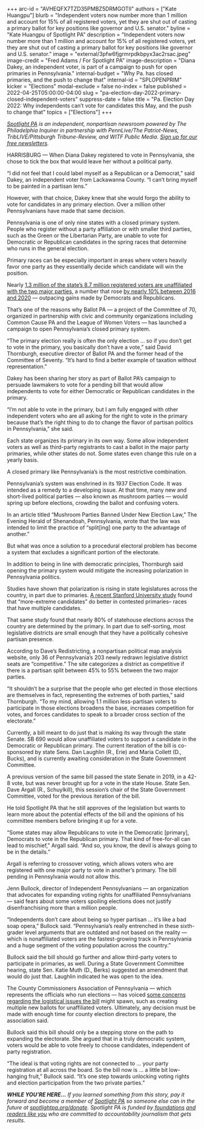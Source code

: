+++
arc-id = "AVHEQFX7TZD35PMBZ5DRMGOTII"
authors = ["Kate Huangpu"]
blurb = "Independent voters now number more than 1 million and account for 15% of all registered voters, yet they are shut out of casting a primary ballot for key positions like governor and U.S. senator."
byline = "Kate Huangpu of Spotlight PA"
description = "Independent voters now number more than 1 million and account for 15% of all registered voters, yet they are shut out of casting a primary ballot for key positions like governor and U.S. senator."
image = "external/3pfw6fjgrmrpdkbpyx3ac2rsac.jpeg"
image-credit = "Fred Adams / For Spotlight PA"
image-description = "Diana Dakey, an independent voter, is part of a campaign to push for open primaries in Pennsylvania."
internal-budget = "Why Pa. has closed primaries, and the push to change that"
internal-id = "SPLOPENPRIM"
kicker = "Elections"
modal-exclude = false
no-index = false
published = 2022-04-25T05:00:00-04:00
slug = "pa-election-day-2022-primary-closed-independent-voters"
suppress-date = false
title = "Pa. Election Day 2022: Why independents can’t vote for candidates this May, and the push to change that"
topics = ["Elections"]
+++

<a href="https://www.spotlightpa.org/"><i>Spotlight PA</i></a><i> is an independent, nonpartisan newsroom powered by The Philadelphia Inquirer in partnership with PennLive/The Patriot-News, TribLIVE/Pittsburgh Tribune-Review, and WITF Public Media. </i><a href="https://www.spotlightpa.org/newsletters"><i>Sign up for our free newsletters</i></a><i>.</i>

HARRISBURG — When Diana Dakey registered to vote in Pennsylvania, she chose to tick the box that would leave her without a political party.

“I did not feel that I could label myself as a Republican or a Democrat,” said Dakey, an independent voter from Lackawanna County. “I can’t bring myself to be painted in a partisan lens.”

However, with that choice, Dakey knew that she would forgo the ability to vote for candidates in any primary election. Over a million other Pennsylvanians have made that same decision.

<script src="https://www.spotlightpa.org/embed.js" async></script><div data-spl-embed-version="1" data-spl-src="https://www.spotlightpa.org/embeds/newsletter/"></div>

Pennsylvania is one of only nine states with a closed primary system. People who register without a party affiliation or with smaller third parties, such as the Green or the Libertarian Party, are unable to vote for Democratic or Republican candidates in the spring races that determine who runs in the general election.

Primary races can be especially important in areas where voters heavily favor one party as they essentially decide which candidate will win the position.

Nearly <a href="https://www.dos.pa.gov/VotingElections/OtherServicesEvents/VotingElectionStatistics/Documents/currentvotestats.xls">1.3 million of the state’s 8.7 million registered voters are unaffiliated with the two major parties,</a> a number that rose <a href="https://www.dos.pa.gov/VotingElections/OtherServicesEvents/VotingElectionStatistics/Documents/Annual%20Reports%20on%20Voter%20Registration/2020-Annual-Voter-Registration-Report.pdf">by nearly 10% between 2016 and 2020</a> — outpacing gains made by Democrats and Republicans.

That’s one of the reasons why Ballot PA — a project of the Committee of 70, organized in partnership with civic and community organizations including Common Cause PA and the League of Women Voters — has launched a campaign to open Pennsylvania’s closed primary system.

“The primary election really is often the only election … so if you don’t get to vote in the primary, you basically don’t have a vote,” said David Thornburgh, executive director of Ballot PA and the former head of the Committee of Seventy. “It’s hard to find a better example of taxation without representation.”

Dakey has been sharing her story as part of Ballot PA’s campaign to persuade lawmakers to vote for a pending bill that would allow independents to vote for either Democratic or Republican candidates in the primary.

“I’m not able to vote in the primary, but I am fully engaged with other independent voters who are all asking for the right to vote in the primary because that’s the right thing to do to change the flavor of partisan politics in Pennsylvania,” she said.

<div class="flourish-embed flourish-chart" data-src="visualisation/9613031"><script src="https://public.flourish.studio/resources/embed.js"></script></div>

Each state organizes its primary in its own way. Some allow independent voters as well as third-party registrants to cast a ballot in the major party primaries, while other states do not. Some states even change this rule on a yearly basis.

A closed primary like Pennsylvania’s is the most restrictive combination.

Pennsylvania’s system was enshrined in its 1937 Election Code. It was intended as a remedy to a developing issue. At that time, many new and short-lived political parties — also known as mushroom parties — would spring up before elections, crowding the ballot and confusing voters.

In an article titled “Mushroom Parties Banned Under New Election Law,” The Evening Herald of Shenandoah, Pennsylvania, wrote that the law was intended to limit the practice of “split[ing] one party to the advantage of another.”

But what was once a solution to a procedural electoral problem has become a system that excludes a significant portion of the electorate.

In addition to being in line with democratic principles, Thornburgh said opening the primary system would mitigate the increasing polarization in Pennsylvania politics.

Studies have shown that polarization is rising in state legislatures across the country, in part due to primaries. <a href="https://stanforddpl.org/papers/handan-nader_myers_hall_polarization_2022/handan-nader_myers_hall_polarization_2022.pdf">A recent Stanford University study</a> found that “more-extreme candidates” do better in contested primaries– races that have multiple candidates.

That same study found that nearly 80% of statehouse elections across the country are determined by the primary. In part due to self-sorting, most legislative districts are small enough that they have a politically cohesive partisan presence.

According to Dave’s Redistricting, a nonpartisan political map analysis website, only 36 of Pennsylvania’s 203 newly redrawn legislative district seats are “competitive.” The site categorizes a district as competitive if there is a partisan split between 45% to 55% between the two major parties.

“It shouldn’t be a surprise that the people who get elected in those elections are themselves in fact, representing the extremes of both parties,” said Thornburgh. “To my mind, allowing 1.1 million less-partisan voters to participate in those elections broadens the base, increases competition for votes, and forces candidates to speak to a broader cross section of the electorate.”

Currently, a bill meant to do just that is making its way through the state Senate. SB 690 would allow unaffiliated voters to support a candidate in the Democratic or Republican primary. The current iteration of the bill is co-sponsored by state Sens. Dan Laughlin (R., Erie) and Maria Collett (D., Bucks), and is currently awaiting consideration in the State Government Committee.

A previous version of the same bill passed the state Senate in 2019, in a 42-8 vote, but was never brought up for a vote in the state House. State Sen. Dave Argall (R., Schuylkill), this session’s chair of the State Government Committee, voted for the previous iteration of the bill.

He told Spotlight PA that he still approves of the legislation but wants to learn more about the potential effects of the bill and the opinions of his committee members before bringing it up for a vote.

“Some states may allow Republicans to vote in the Democratic [primary], Democrats to vote in the Republican primary. That kind of free-for-all can lead to mischief,” Argall said. “And so, you know, the devil is always going to be in the details.”

Argall is referring to crossover voting, which allows voters who are registered with one major party to vote in another’s primary. The bill pending in Pennsylvania would not allow this.

<script src="https://www.spotlightpa.org/embed.js" async></script><div data-spl-embed-version="1" data-spl-src="https://www.spotlightpa.org/embeds/donate/"></div>

Jenn Bullock, director of Independent Pennsylvanians — an organization that advocates for expanding voting rights for unaffiliated Pennsylvanians — said fears about some voters spoiling elections does not justify disenfranchising more than a million people.

“Independents don’t care about being so hyper partisan … it’s like a bad soap opera,” Bullock said. “Pennsylvania’s really entrenched in these sixth-grader level arguments that are outdated and not based on the reality — which is nonaffiliated voters are the fastest-growing track in Pennsylvania and a huge segment of the voting population across the country.”

Bullock said the bill should go further and allow third-party voters to participate in primaries, as well. During a State Government Committee hearing, state Sen. Katie Muth (D., Berks) suggested an amendment that would do just that. Laughlin indicated he was open to the idea.

The County Commissioners Association of Pennsylvania — which represents the officials who run elections — has voiced <a href="https://pacounties.org/getmedia/0893dec7-6ab2-4ceb-883c-7f0ee01dd12e/20220421SB690OpenPrimariesTestimonySenateStateGov.pdf">some concerns regarding the logistical issues the bill</a> might spawn, such as creating multiple new ballots for unaffiliated voters. Ultimately, any decision must be made with enough time for county election directors to prepare, the association said.

Bullock said this bill should only be a stepping stone on the path to expanding the electorate. She argued that in a truly democratic system, voters would be able to vote freely to choose candidates, independent of party registration.

“The ideal is that voting rights are not connected to … your party registration at all across the board. So the bill now is … a little bit low-hanging fruit,” Bullock said. “It’s one step towards unlocking voting rights and election participation from the two private parties.”

<i><b>WHILE YOU’RE HERE...</b></i><i> If you learned something from this story, pay it forward and become a member of </i><a href="https://www.spotlightpa.org/"><i>Spotlight PA</i></a><i> so someone else can in the future at </i><a href="https://www.spotlightpa.org/donate"><i>spotlightpa.org/donate</i></a><i>. Spotlight PA is funded by</i><a href="https://www.spotlightpa.org/support"><i> foundations</i></a><i> </i><a href="https://www.spotlightpa.org/support"><i>and readers like you</i></a><i> who are committed to accountability journalism that gets results.</i>
